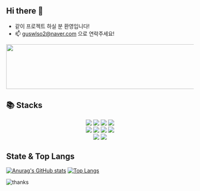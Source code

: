 ## Hi there 👋 
 

- 같이 프로젝트 하실 분 환영입니다!
- 📫 guswlso2@naver.com 으로 연락주세요!


<a href="https://github.com/devxb/gitanimals">
  <img
    src="https://render.gitanimals.org/lines/ahrrrl?pet-id=653844966620159461"
    width="600"
    height="120"
  />
</a>
  

## 📚 Stacks
<div align=center>
<img src="https://img.shields.io/badge/html5-E34F26?style=for-the-badge&logo=html5&logoColor=white">
<img src="https://img.shields.io/badge/css3-1572B6?style=for-the-badge&logo=css3&logoColor=white">
<img src="https://img.shields.io/badge/sass-CC6699?style=for-the-badge&logo=sass&logoColor=white">
<img src="https://img.shields.io/badge/tailwindcss-06B6D4?style=for-the-badge&logo=tailwindcss&logoColor=white"> 
<br>
<img src="https://img.shields.io/badge/javascript-F7DF1E?style=for-the-badge&logo=javascript&logoColor=black"> 
<img src="https://img.shields.io/badge/react-61DAFB?style=for-the-badge&logo=react&logoColor=black">
<img src="https://img.shields.io/badge/typescript-3178C6?style=for-the-badge&logo=typescript&logoColor=white"> 
<img src="https://img.shields.io/badge/next.js-000000?style=for-the-badge&logo=nextdotjs&logoColor=white">
<br>
<img src="https://img.shields.io/badge/git-F05032?style=for-the-badge&logo=git&logoColor=white">
<img src="https://img.shields.io/badge/github-181717?style=for-the-badge&logo=github&logoColor=white">
</div>

## State & Top Langs
[![Anurag's GitHub stats](https://github-readme-stats.vercel.app/api?username=ahrrrl)](https://github.com/anuraghazra/github-readme-stats)
[![Top Langs](https://github-readme-stats.vercel.app/api/top-langs/?username=ahrrrl)](https://github.com/anuraghazra/github-readme-stats)

 ![thanks](https://github.com/ahrrrl/ahrrrl/assets/126558640/0f105831-e4be-485b-993e-69a81c7a5505) 
   
